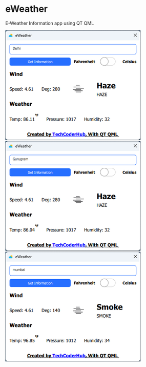 # eWeather
E-Weather Information app using QT QML

![Alt text](https://github.com/cppqtdev/eWeather/blob/main/screenshot/Delhi.png)
![Alt text](https://github.com/cppqtdev/eWeather/blob/main/screenshot/Gurugram.png)
![Alt text](https://github.com/cppqtdev/eWeather/blob/main/screenshot/Mumbai.png)
